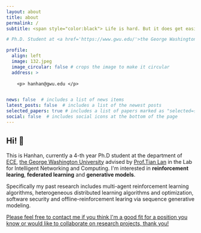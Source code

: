 ```yaml
---
layout: about
title: about
permalink: /
subtitle: <span style="color:black"> Life is hard. But it does get easier everyday if you keep trying.</span> <span style="color:rgba(0, 0, 0, 0.0)"> No. Life is easy, you suck.</span>

# Ph.D. Student at <a href='https://www.gwu.edu/'>the George Washington University</a>.  

profile:
  align: left
  image: 132.jpeg
  image_circular: false # crops the image to make it circular
  address: >
  
    <p> hanhan@gwu.edu </p>


news: false  # includes a list of news items
latest_posts: false  # includes a list of the newest posts
selected_papers: true # includes a list of papers marked as "selected={true}"
social: false  # includes social icons at the bottom of the page
---
```


    

## Hi! 👋 

This is Hanhan, currently a 4-th year Ph.D student at the department of [ECE](https://www.ece.seas.gwu.edu/), [the George Washington University](https://www.gwu.edu/) advised by [Prof.Tian Lan](https://www2.seas.gwu.edu/~tlan/) in the Lab for Intelligent Networking and Computing. I'm interested in **reinforcement learing**, **federated learning** and **generative models**. 

Specifically my past research includes multi-agent reinforcement learning algorithms, heterogeneous distributed learning algorithms and optimization, software security and offline-reinforcement learing via sequence generative modeling.

[Please feel free to contact me if you think I'm a good fit for a position you know or would like to collaborate on research projects, thank you!](#)



<!-- ------------------Testing Text-----------------

# <p>800 22nd St NW, Washington, DC 20052</p>

Random Text Testing

dd

Write your biography here. Tell the world about yourself. Link to your favorite [subreddit](http://reddit.com). You can put a picture in, too. The code is already in, just name your picture `prof_pic.jpg` and put it in the `img/` folder.

Put your address / P.O. box / other info right below your picture. You can also disable any of these elements by editing `profile` property of the YAML header of your `_pages/about.md`. Edit `_bibliography/papers.bib` and Jekyll will render your [publications page](/al-folio/publications/) automatically.

Link to your social media connections, too. This theme is set up to use [Font Awesome icons](http://fortawesome.github.io/Font-Awesome/) and [Academicons](https://jpswalsh.github.io/academicons/), like the ones below. Add your Facebook, Twitter, LinkedIn, Google Scholar, or just disable all of them. -->
